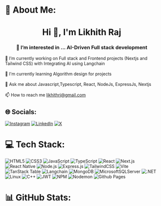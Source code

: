 # 💫 About Me:
<h1 align="center">Hi 👋, I'm Likhith Raj</h1>
<h3 align="center">👀 I’m interested in ... AI-Driven Full stack development</h3>
<!-- <img align="right" alt = "Coding" width = "400" src="https://camo.githubusercontent.com/7de37139d0b4c1ce40865e799b446c0e963a3dd8fb68d239707237c40604fa3d/68747470733a2f2f63646e2e6472696262626c652e636f6d2f75736572732f3733303730332f73637265656e73686f74732f363538313234332f6176656e746f2e676966" -->

🔭 I’m currently working on Full stack and Frontend projects (Nextjs and Tailwind CSS) with Integrating AI using Langchain <br><br>🌱 I'm currently learning Algorithm design for projects <br><br>💬 Ask me about Javascript,Typescript, React, NodeJs, ExpressJs, Nextjs<br><br>📫 How to reach me likhithrj@gmail.com


## 🌐 Socials:
[![Instagram](https://img.shields.io/badge/Instagram-%23E4405F.svg?logo=Instagram&logoColor=white)](https://instagram.com/__likhith_raj__) [![LinkedIn](https://img.shields.io/badge/LinkedIn-%230077B5.svg?logo=linkedin&logoColor=white)](https://linkedin.com/in/likhith-raj-7398a9228/) [![X](https://img.shields.io/badge/X-black.svg?logo=X&logoColor=white)](https://x.com/toxicated_evil) 

# 💻 Tech Stack:
![HTML5](https://img.shields.io/badge/html5-%23E34F26.svg?style=for-the-badge&logo=html5&logoColor=white) 
![CSS3](https://img.shields.io/badge/css3-%231572B6.svg?style=for-the-badge&logo=css3&logoColor=white) 
![JavaScript](https://img.shields.io/badge/javascript-%23323330.svg?style=for-the-badge&logo=javascript&logoColor=%23F7DF1E) 
![TypeScript](https://img.shields.io/badge/typescript-%23007ACC.svg?style=for-the-badge&logo=typescript&logoColor=white) 
![React](https://img.shields.io/badge/react-%2320232a.svg?style=for-the-badge&logo=react&logoColor=%2361DAFB) 
![Next.js](https://img.shields.io/badge/next.js-000000?style=for-the-badge&logo=nextdotjs&logoColor=white) 
![React Native](https://img.shields.io/badge/React_Native-20232A?style=for-the-badge&logo=react&logoColor=61DAFB) 
![Node.js](https://img.shields.io/badge/node.js-6DA55F?style=for-the-badge&logo=node.js&logoColor=white) 
![Express.js](https://img.shields.io/badge/express.js-%23404d59.svg?style=for-the-badge&logo=express&logoColor=%2361DAFB) 
![TailwindCSS](https://img.shields.io/badge/tailwindcss-%2338B2AC.svg?style=for-the-badge&logo=tailwind-css&logoColor=white) 
![Vite](https://img.shields.io/badge/vite-%23646CFF.svg?style=for-the-badge&logo=vite&logoColor=white) 
![TanStack Table](https://img.shields.io/badge/TanStack-Table-%23FF4154.svg?style=for-the-badge&logo=data:image/svg+xml;base64,PHN2ZyB3aWR0aD0iMjQiIGhlaWdodD0iMjQi... (custom badge, optional)) 
![Langchain](https://img.shields.io/badge/Langchain-000000?style=for-the-badge&logo=langchain&logoColor=white) 
![MongoDB](https://img.shields.io/badge/MongoDB-%234ea94b.svg?style=for-the-badge&logo=mongodb&logoColor=white) 
![MicrosoftSQLServer](https://img.shields.io/badge/Microsoft%20SQL%20Server-CC2927?style=for-the-badge&logo=microsoft%20sql%20server&logoColor=white) 
![.NET](https://img.shields.io/badge/.NET-5C2D91?style=for-the-badge&logo=.net&logoColor=white) 
![Linux](https://img.shields.io/badge/Linux-FCC624?style=for-the-badge&logo=linux&logoColor=black) 
![C++](https://img.shields.io/badge/C++-00599C?style=for-the-badge&logo=cplusplus&logoColor=white) 
![JWT](https://img.shields.io/badge/JWT-black?style=for-the-badge&logo=JSON%20web%20tokens) 
![NPM](https://img.shields.io/badge/NPM-%23CB3837.svg?style=for-the-badge&logo=npm&logoColor=white) 
![Nodemon](https://img.shields.io/badge/Nodemon-%23323330.svg?style=for-the-badge&logo=nodemon&logoColor=BBDEAD) 
![Github Pages](https://img.shields.io/badge/github%20pages-121013?style=for-the-badge&logo=github&logoColor=white) 


# 📊 GitHub Stats:
<!--![](https://github-readme-stats.vercel.app/api?username=Likhithraj19&theme=dark&hide_border=false&include_all_commits=true&count_private=true)<br/>
![](https://github-readme-streak-stats.herokuapp.com/?user=Likhithraj19&theme=dark&hide_border=false)<br/> -->
<!--![](https://github-readme-stats.vercel.app/api/top-langs/?username=Likhithraj19&theme=dark&hide_border=false&include_all_commits=true&count_private=true&layout=compact) 


<!--### ✍️ Random Dev Quote
![](https://quotes-github-readme.vercel.app/api?type=horizontal&theme=radical)


---
[![](https://visitcount.itsvg.in/api?id=Likhithraj19&icon=0&color=0)](https://visitcount.itsvg.in)

<!-- Proudly created with GPRM ( https://gprm.itsvg.in ) -->
